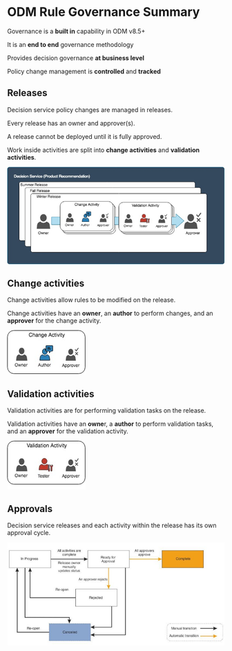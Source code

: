# ODM Rule Governance Summary

Governance is a **built in** capability in ODM v8.5+

It is an **end to end** governance methodology

Provides decision governance **at business level**

Policy change management is **controlled** and **tracked**


## Releases

Decision service policy changes are managed in releases.

Every release has an owner and approver(s).

A release cannot be deployed until it is fully approved.

Work inside activities are split into **change activities** and **validation activities**.

![governance lifecycle](./governance-ownership-types.jpg "")


## Change activities

Change activities allow rules to be modified on the release.

Change activities have an **owner**, an **author** to perform changes, and an **approver** for the change activity.

![governance change activity](./governance-change-activity.jpg "")


## Validation activities

Validation activities are for performing validation tasks on the release.

Validation activities have an **owne**r, a **author** to perform validation tasks, and an **approver** for the validation activity.

![governance validation activity](./governance-validation-activity.jpg "")


## Approvals

Decision service releases and each activity within the release has its own approval cycle.

![governance lifecycle](./governance-lifecycle.jpg "")

